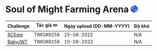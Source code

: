 # Soul of Might Farming Arena ![](../assets/Soul_of_Might.gif)

| Challenge | Tác giả ✏️              | Ngày upload (DD-MM-YYYY) | Độ khó |
|-----------|------------------------|--------------------------|--------|
| [RCEme](./RCEme/) | TIMO#9258 | 25-08-2022               | N/A     |
| [BabyJWT](./BabyJWT/) | TIMO#9258 | 10-08-2022               | N/A     |